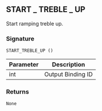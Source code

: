 ## START \_  TREBLE \_  UP

Start ramping treble up.


### Signature

`START_TREBLE_UP ()`


| Parameter | Description |
| --- | --- |
| int | Output Binding ID |


### Returns

`None`